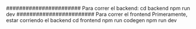#######################
Para correr el backend:
cd backend
npm run dev
########################
Para correr el frontend
Primeramente, estar corriendo el backend
cd frontend
npm run codegen
npm run dev
